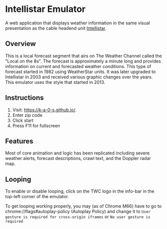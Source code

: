 # Intellistar Emulator
A web application that displays weather information in the same visual presentation as the cable headend unit [Intellistar](https://en.wikipedia.org/wiki/IntelliStar).

## Overview
This is a local forecast segment that airs on The Weather Channel called the "Local on the 8s". The forecast is approximately a minute long and provides information on current and forecasted weather conditions. This type of forecast started in 1982 using WeatherStar units. It was later upgraded to Intellistar in 2003 and received various graphic changes over the years. This emulator uses the style that started in 2013.

## Instructions
1. Visit: <https://k-a-0-s.github.io/>.
2. Enter zip code
3. Click start
4. Press F11 for fullscreen

## Features
Most of core animation and logic has been replicated including severe weather alerts, forecast descriptions, crawl text, and the Doppler radar map.

## Looping
To enable or disable looping, click on the TWC logo in the info-bar in the top-left corner of the emulator.

To get looping working properly, you may (as of Chrome M66) have to go to chrome://flags#autoplay-policy (Autoplay Policy) and change it to `User gesture is required for cross-origin iframes` or `No user gesture is required`  

